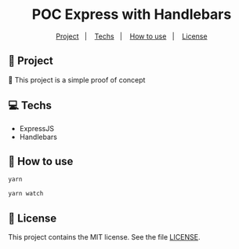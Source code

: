 <h1 align="center">
  POC Express with Handlebars
</h1>

<p align="center">
  <a href="#rocket-project">Project</a>&nbsp;&nbsp;&nbsp;|&nbsp;&nbsp;&nbsp;
  <a href="#computer-techs">Techs</a>&nbsp;&nbsp;&nbsp;|&nbsp;&nbsp;&nbsp;
  <a href="#thinking-how-to-use">How to use</a>&nbsp;&nbsp;&nbsp;|&nbsp;&nbsp;&nbsp;
  <a href="#memo-license">License</a>
</p>

## :rocket: Project

:construction: This project is a simple proof of concept

## :computer: Techs

- ExpressJS
- Handlebars

## :thinking: How to use

````sh
yarn
````

````sh
yarn watch
````

## :memo: License

This project contains the MIT license. See the file [LICENSE](LICENSE).
